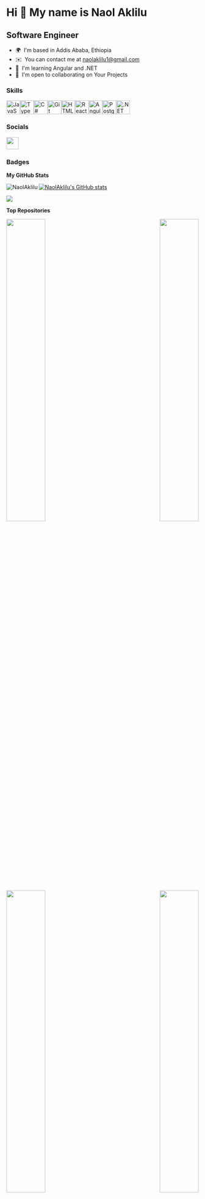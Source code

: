 Hi 👋 My name is Naol Aklilu
============================

Software Engineer
-------------------

* 🌍  I'm based in Addis Ababa, Ethiopia
* ✉️  You can contact me at [naolaklilu1@gmail.com](mailto:naolaklilu1@gmail.com)
* 🧠  I'm learning Angular and .NET
* 🤝  I'm open to collaborating on Your Projects

### Skills


<p align="left">
<a href="https://developer.mozilla.org/en-US/docs/Web/JavaScript" target="_blank" rel="noreferrer"><img src="https://raw.githubusercontent.com/danielcranney/readme-generator/main/public/icons/skills/javascript-colored.svg" width="36" height="36" alt="JavaScript" /></a><a href="https://www.typescriptlang.org/" target="_blank" rel="noreferrer"><img src="https://raw.githubusercontent.com/danielcranney/readme-generator/main/public/icons/skills/typescript-colored.svg" width="36" height="36" alt="TypeScript" /></a><a href="https://docs.microsoft.com/en-us/dotnet/csharp/" target="_blank" rel="noreferrer"><img src="https://raw.githubusercontent.com/danielcranney/readme-generator/main/public/icons/skills/csharp-colored.svg" width="36" height="36" alt="C#" /></a><a href="https://git-scm.com/" target="_blank" rel="noreferrer"><img src="https://raw.githubusercontent.com/danielcranney/readme-generator/main/public/icons/skills/git-colored.svg" width="36" height="36" alt="Git" /></a><a href="https://developer.mozilla.org/en-US/docs/Glossary/HTML5" target="_blank" rel="noreferrer"><img src="https://raw.githubusercontent.com/danielcranney/readme-generator/main/public/icons/skills/html5-colored.svg" width="36" height="36" alt="HTML5" /></a><a href="https://reactjs.org/" target="_blank" rel="noreferrer"><img src="https://raw.githubusercontent.com/danielcranney/readme-generator/main/public/icons/skills/react-colored.svg" width="36" height="36" alt="React" /></a><a href="https://angular.io/" target="_blank" rel="noreferrer"><img src="https://raw.githubusercontent.com/danielcranney/readme-generator/main/public/icons/skills/angularjs-colored.svg" width="36" height="36" alt="Angular" /></a><a href="https://www.postgresql.org/" target="_blank" rel="noreferrer"><img src="https://raw.githubusercontent.com/danielcranney/readme-generator/main/public/icons/skills/postgresql-colored.svg" width="36" height="36" alt="PostgreSQL" /></a><a href="https://dotnet.microsoft.com/en-us/" target="_blank" rel="noreferrer"><img src="https://raw.githubusercontent.com/danielcranney/readme-generator/main/public/icons/skills/dot-net-colored.svg" width="36" height="36" alt=".NET" /></a>
</p>


### Socials

<p align="left"> <a href="https://www.github.com/NaolAklilu" target="_blank" rel="noreferrer"> <picture> <source media="(prefers-color-scheme: dark)" srcset="https://raw.githubusercontent.com/danielcranney/readme-generator/main/public/icons/socials/github-dark.svg" /> <source media="(prefers-color-scheme: light)" srcset="https://raw.githubusercontent.com/danielcranney/readme-generator/main/public/icons/socials/github.svg" /> <img src="https://raw.githubusercontent.com/danielcranney/readme-generator/main/public/icons/socials/github.svg" width="32" height="32" /> </picture> </a></p>

### Badges

<b>My GitHub Stats</b>

<p><img align="left" src="https://github-readme-stats.vercel.app/api/top-langs?username=NaolAklilu&show_icons=true&locale=en&layout=compact" alt="NaolAklilu" /></p>
<a href="http://www.github.com/NaolAklilu"><img src="https://github-readme-stats.vercel.app/api?username=NaolAklilu&show_icons=true&hide=issues,&count_private=true&title_color=0891b2&text_color=000000&icon_color=0891b2&bg_color=ffffff&hide_border=true&show_icons=true" alt="NaolAklilu's GitHub stats" /></a>

<a href="http://www.github.com/NaolAklilu"><img src="https://github-readme-streak-stats.herokuapp.com/?user=NaolAklilu&stroke=000000&background=ffffff&ring=0891b2&fire=0891b2&currStreakNum=000000&currStreakLabel=0891b2&sideNums=000000&sideLabels=000000&dates=000000&hide_border=true" /></a>


<!-- <a href="https://github.com/NaolAklilu" align="left"><img src="https://github-readme-stats.vercel.app/api/top-langs/?username=NaolAklilu&langs_count=10&title_color=0891b2&text_color=000000&icon_color=0891b2&bg_color=ffffff&hide_border=true&locale=en&custom_title=Top%20%Languages" alt="Top Languages" /></a> -->

<b>Top Repositories</b>

<div width="100%" align="center"><a href="https://github.com/NaolAklilu/A2SV" align="left"><img align="left" width="45%" src="https://github-readme-stats.vercel.app/api/pin/?username=NaolAklilu&repo=A2SV&title_color=0891b2&text_color=000000&icon_color=0891b2&bg_color=ffffff&hide_border=true&locale=en" /></a><a href="https://github.com/NaolAklilu/Gojjo-House-Rental-Mobile-App" align="right"><img align="right" width="45%" src="https://github-readme-stats.vercel.app/api/pin/?username=NaolAklilu&repo=Gojjo-House-Rental-Mobile-App&title_color=0891b2&text_color=000000&icon_color=0891b2&bg_color=ffffff&hide_border=true&locale=en" /></a></div><br /><br /><br /><br />

<br /><br /><br />

<div width="100%" align="center"><a href="https://github.com/NaolAklilu/Gojjo-House-Rental-Website" align="left"><img align="left" width="45%" src="https://github-readme-stats.vercel.app/api/pin/?username=NaolAklilu&repo=Gojjo-House-Rental-Website&title_color=0891b2&text_color=000000&icon_color=0891b2&bg_color=ffffff&hide_border=true&locale=en" /></a><a href="https://github.com/NaolAklilu/Online-Clearance-system" align="right"><img align="right" width="45%" src="https://github-readme-stats.vercel.app/api/pin/?username=NaolAklilu&repo=Online-Clearance-system&title_color=0891b2&text_color=000000&icon_color=0891b2&bg_color=ffffff&hide_border=true&locale=en" /></a></div>
